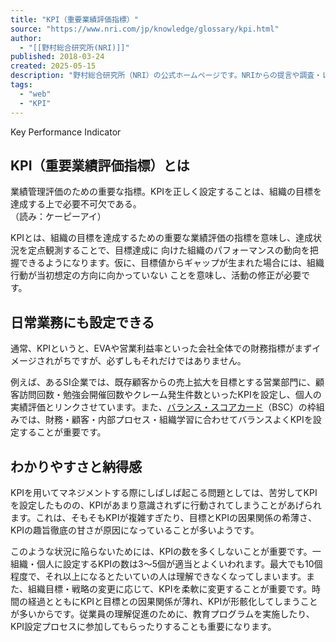 ```yaml
---
title: "KPI（重要業績評価指標）"
source: "https://www.nri.com/jp/knowledge/glossary/kpi.html"
author:
  - "[[野村総合研究所(NRI)]]"
published: 2018-03-24
created: 2025-05-15
description: "野村総合研究所（NRI）の公式ホームページです。NRIからの提言や調査・レポート、商品サービス、ITソリューション事例、IR情報、採用情報、CSR情報などを掲載しています。"
tags:
  - "web"
  - "KPI"
---
```

Key Performance Indicator

## KPI（重要業績評価指標）とは

業績管理評価のための重要な指標。KPIを正しく設定することは、組織の目標を達成する上で必要不可欠である。  
（読み：ケーピーアイ）

KPIとは、組織の目標を達成するための重要な業績評価の指標を意味し、達成状況を定点観測することで、目標達成に 向けた組織のパフォーマンスの動向を把握できるようになります。仮に、目標値からギャップが生まれた場合には、組織行動が当初想定の方向に向かっていない ことを意味し、活動の修正が必要です。

## 日常業務にも設定できる

通常、KPIというと、EVAや営業利益率といった会社全体での財務指標がまずイメージされがちですが、必ずしもそれだけではありません。

例えば、あるSI企業では、既存顧客からの売上拡大を目標とする営業部門に、顧客訪問回数・勉強会開催回数やクレーム発生件数といったKPIを設定し、個人の実績評価とリンクさせています。また、[バランス・スコアカード](https://www.nri.com/jp/knowledge/glossary/balance.html)（BSC）の枠組みでは、財務・顧客・内部プロセス・組織学習に合わせてバランスよくKPIを設定することが重要です。

## わかりやすさと納得感

KPIを用いてマネジメントする際にしばしば起こる問題としては、苦労してKPIを設定したものの、KPIがあまり意識されずに行動されてしまうことがあげられます。これは、そもそもKPIが複雑すぎたり、目標とKPIの因果関係の希薄さ、KPIの趣旨徹底の甘さが原因になっていることが多いようです。

このような状況に陥らないためには、KPIの数を多くしないことが重要です。一組織・個人に設定するKPIの数は3～5個が適当とよくいわれます。最大でも10個程度で、それ以上になるとたいていの人は理解できなくなってしまいます。また、組織目標・戦略の変更に応じて、KPIを柔軟に変更することが重要です。時間の経過とともにKPIと目標との因果関係が薄れ、KPIが形骸化してしまうことが多いからです。従業員の理解促進のために、教育プログラムを実施したり、KPI設定プロセスに参加してもらったりすることも重要になります。